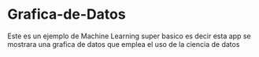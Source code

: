 # Grafica-de-Datos
Este es un ejemplo de Machine Learning super basico es decir esta app se mostrara una grafica de datos que emplea el uso de la ciencia de datos
